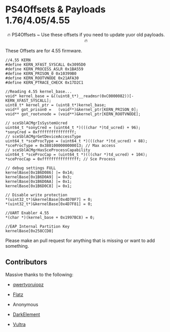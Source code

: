 # PS4Offsets & Payloads 1.76/4.05/4.55

<p align="center">
🔥 PS4Offsets ~ Use these offsets if you need to update yuor old payloads. 🔥
  <br>
  
  These Offsets are for 4.55 firmware.
  
``` 
//4.55 KERN
#define	KERN_XFAST_SYSCALL 0x3095D0
#define KERN_PROCESS_ASLR 0x1BA559
#define KERN_PRISON_0 0x10399B0
#define KERN_ROOTVNODE 0x21AFA30
#define KERN_PTRACE_CHECK 0x17D2C1

//Reading 4.55 kernel_base...
void* kernel_base = &((uint8_t*)__readmsr(0xC0000082))[-KERN_XFAST_SYSCALL];
uint8_t* kernel_ptr = (uint8_t*)kernel_base;
void** got_prison0 =   (void**)&kernel_ptr[KERN_PRISON_0];
void** got_rootvnode = (void**)&kernel_ptr[KERN_ROOTVNODE];

// sceSblACMgrIsSystemUcred
uint64_t *sonyCred = (uint64_t *)(((char *)td_ucred) + 96);
*sonyCred = 0xffffffffffffffff;
// sceSblACMgrGetDeviceAccessType
uint64_t *sceProcType = (uint64_t *)(((char *)td_ucred) + 88);
*sceProcType = 0x3801000000000013; // Max access
// sceSblACMgrHasSceProcessCapability
uint64_t *sceProcCap = (uint64_t *)(((char *)td_ucred) + 104);
*sceProcCap = 0xffffffffffffffff; // Sce Process

// debug settings FULL
kernelBase[0x1B6D086] |= 0x14;
kernelBase[0x1B6D0A9] |= 0x3;
kernelBase[0x1B6D0AA] |= 0x1;
kernelBase[0x1B6D0C8] |= 0x1;

// Disable write protection
*(uint32_t*)&kernelBase[0x4D70F7] = 0;
*(uint32_t*)&kernelBase[0x4D7F81] = 0;

//UART Enabler 4.55
*(char *)(kernel_base + 0x1997BC8) = 0;

//EAP Internal Partition Key
kernelBase[0x258CCD0]
```
Please make an pull request for anything that is missing or want to add something.

## Contributors
Massive thanks to the following:

- [qwertyoruiopz](https://twitter.com/qwertyoruiopz)
- [Flatz](https://twitter.com/flat_z)
- Anonymous

- [DarkElement](https://twitter.com/zordon605)
- [Vultra](https://twitter.com/C0rpVultra)
